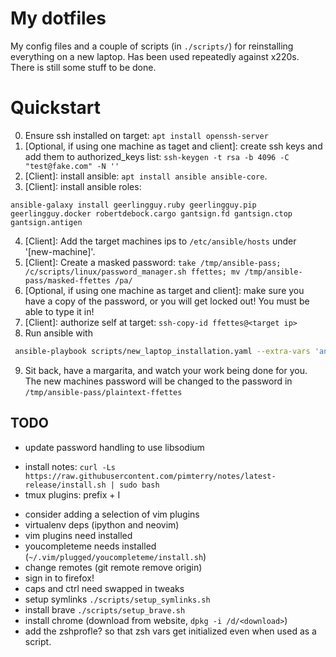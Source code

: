 # My dotfiles

My config files and a couple of scripts (in `./scripts/`) for reinstalling everything on a new laptop. Has been used repeatedly against x220s. There is still some stuff to be done.

# Quickstart

0. Ensure ssh installed on target: `apt install openssh-server`
1. [Optional, if using one machine as taget and client]: create ssh keys and add them to authorized_keys list: `ssh-keygen -t rsa -b 4096 -C "test@fake.com" -N ''`
2. [Client]: install ansible: `apt install ansible ansible-core`.
3. [Client]: install ansible roles: 
```
ansible-galaxy install geerlingguy.ruby geerlingguy.pip geerlingguy.docker robertdebock.cargo gantsign.fd gantsign.ctop gantsign.antigen
```
4. [Client]: Add the target machines ips to `/etc/ansible/hosts` under '[new-machine]'.
5. [Client]: Create a masked password: `take /tmp/ansible-pass; /c/scripts/linux/password_manager.sh ffettes; mv /tmp/ansible-pass/masked-ffettes /pa/`
6. [Optional, if using one machine as target and client]: make sure you have a copy of the password, or you will get locked out! You must be able to type it in!
7. [Client]: authorize self at target: `ssh-copy-id ffettes@<target ip>`
8. Run ansible with
```bash
 ansible-playbook scripts/new_laptop_installation.yaml --extra-vars 'ansible_sudo_pass=<SUDO PASS FOR NEW MACHINE>'
 ```
9. Sit back, have a margarita, and watch your work being done for you. The new machines password will be changed to the password in `/tmp/ansible-pass/plaintext-ffettes`

## TODO

* update password handling to use libsodium
<!-- * install node handler: `https://github.com/Schniz/fnm` -- forget this, use nix-packages instead -->
* install notes: `curl -Ls https://raw.githubusercontent.com/pimterry/notes/latest-release/install.sh | sudo bash`
* tmux plugins: prefix + I
<!-- * install cronjobs -->
* consider adding a selection of vim plugins
* virtualenv deps (ipython and neovim)
* vim plugins need installed
* youcompleteme needs installed (`~/.vim/plugged/youcompleteme/install.sh`)
* change remotes (git remote remove origin)
* sign in to firefox!
* caps and ctrl need swapped in tweaks
* setup symlinks `./scripts/setup_symlinks.sh`
* install brave `./scripts/setup_brave.sh`
* install chrome (download from website, `dpkg -i /d/<download>`)
* add the zshprofle? so that zsh vars get initialized even when used as a script.
